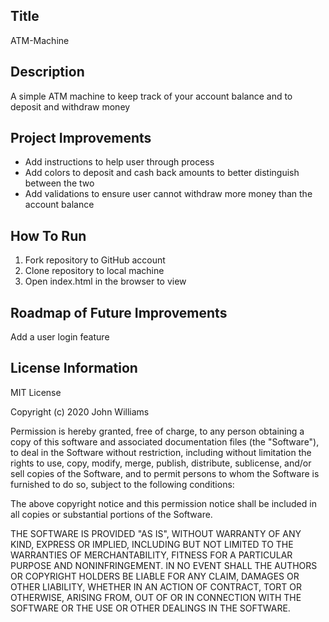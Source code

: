 ## Title
ATM-Machine

## Description
A simple ATM machine to keep track of your account balance and to deposit and withdraw money  

## Project Improvements
* Add instructions to help user through process
* Add colors to deposit and cash back amounts to better distinguish between the two 
* Add validations to ensure user cannot withdraw more money than the account balance

## How To Run
1. Fork repository to GitHub account
2. Clone repository to local machine
3. Open index.html in the browser to view 

## Roadmap of Future Improvements
Add a user login feature

## License Information
MIT License

Copyright (c) 2020 John Williams

Permission is hereby granted, free of charge, to any person obtaining a copy of this software and associated documentation files (the "Software"), to deal
in the Software without restriction, including without limitation the rights to use, copy, modify, merge, publish, distribute, sublicense, and/or sell
copies of the Software, and to permit persons to whom the Software is furnished to do so, subject to the following conditions:

The above copyright notice and this permission notice shall be included in all copies or substantial portions of the Software.

THE SOFTWARE IS PROVIDED "AS IS", WITHOUT WARRANTY OF ANY KIND, EXPRESS OR IMPLIED, INCLUDING BUT NOT LIMITED TO THE WARRANTIES OF MERCHANTABILITY,
FITNESS FOR A PARTICULAR PURPOSE AND NONINFRINGEMENT. IN NO EVENT SHALL THE AUTHORS OR COPYRIGHT HOLDERS BE LIABLE FOR ANY CLAIM, DAMAGES OR OTHER
LIABILITY, WHETHER IN AN ACTION OF CONTRACT, TORT OR OTHERWISE, ARISING FROM, OUT OF OR IN CONNECTION WITH THE SOFTWARE OR THE USE OR OTHER DEALINGS IN THE
SOFTWARE.
